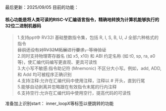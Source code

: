 最后更新：2025/09/05
目前的功能：
#### 核心功能是将人类可读的RISC-V汇编语言指令，精确地转换为计算机能够执行的32位二进制机器码


> 1.支持ppt中 RV32I 基础整数指令集，包括 R, I, S, B, U, J 全部六种格式的指令  
>   ~~目前还没有对RV32M拓展进行要求，等待验证~~  
> 2.同时支持物理寄存器名 (如 x5, x10) 和 ABI 约定名称 (如 t0, sp, ra, a0 等)，使汇编代码编写更直观、更具可读性  
> 3.大小写不敏感:指令助记符 (Mnemonic) 不区分大小写。例如，add, ADD, 和 Add 均可被程序正确识别  
> 4.支持注释:允许在汇编代码中使用注释，注释以 # 开头，直到行尾  
> 5.能够自动剥离并忽略跟在有效指令末尾的行内注释  
> 6.支持空行:允许在汇编代码中使用空行，提高代码的可读性  

准备加上识别start：   inner_loopX等标签以便跳转的功能
